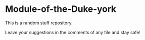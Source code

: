 # Module-of-the-Duke-york

This is a random stuff repository.

Leave your suggestions in the comments of any file and stay safe!
